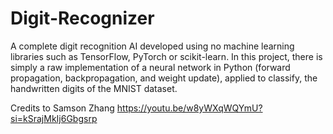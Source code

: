 # Digit-Recognizer
A complete digit recognition AI developed using no machine learning libraries such as TensorFlow, PyTorch or scikit-learn. In this project, there is simply a raw implementation of a neural network in Python (forward propagation, backpropagation, and weight update), applied to classify, the handwritten digits of the MNIST dataset.

Credits to Samson Zhang https://youtu.be/w8yWXqWQYmU?si=kSrajMkIj6Gbgsrp
